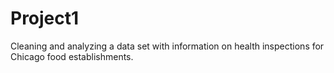 # Project1
Cleaning and analyzing a data set with information on health inspections for Chicago food establishments. 
